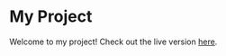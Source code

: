 # My Project

Welcome to my  project! Check out the live version [here](https://monsterfindingapp.netlify.app/).


